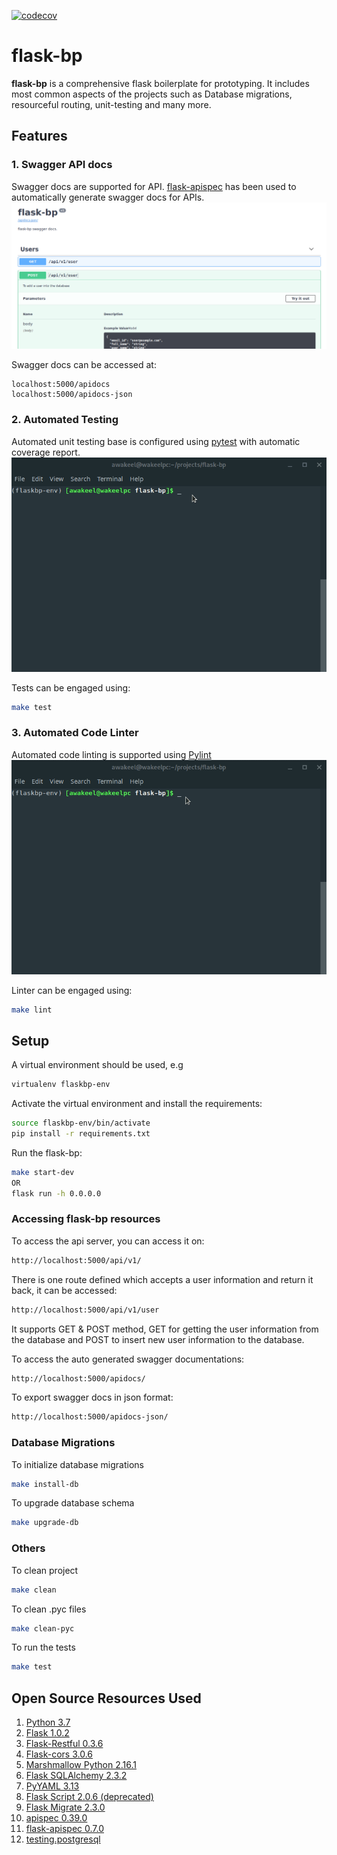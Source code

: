 [![codecov](https://codecov.io/gh/a-wakeel/flask-bp/branch/master/graph/badge.svg)](https://codecov.io/gh/a-wakeel/flask-bp)



# flask-bp
**flask-bp** is a comprehensive flask boilerplate for prototyping. It includes most
common aspects of the projects such as Database migrations, resourceful routing, unit-testing
and many more.

## Features

### 1. Swagger API docs
Swagger docs are supported for API. [flask-apispec](https://github.com/jmcarp/flask-apispec) has been used to 
automatically generate swagger docs for APIs.
![Swagger Docs](/etc/images/apidocs-ss.png)

Swagger docs can be accessed at:
```http request
localhost:5000/apidocs
localhost:5000/apidocs-json
```

### 2. Automated Testing
Automated unit testing base is configured using [pytest](https://docs.pytest.org/en/latest/) with automatic
coverage report.
![Pytest](/etc/images/pytest.gif)

Tests can be engaged using:
```bash
make test
```

### 3. Automated Code Linter
Automated code linting is supported using [Pylint](https://www.pylint.org/)
![Pylint](/etc/images/pylint.gif)

Linter can be engaged using:
```bash
make lint
```

## Setup
A virtual environment should be used, e.g
```bash
virtualenv flaskbp-env
``` 
Activate the virtual environment and install the requirements:
```bash
source flaskbp-env/bin/activate
pip install -r requirements.txt
```
Run the flask-bp:
```bash
make start-dev
OR
flask run -h 0.0.0.0
```

### Accessing flask-bp resources
To access the api server, you can access it on:
```bash
http://localhost:5000/api/v1/
```
There is one route defined which accepts a user information and return it back,
it can be accessed:
```bash
http://localhost:5000/api/v1/user
```
It supports GET & POST method, GET for getting the user information from the database and
POST to insert new user information to the database.

To access the auto generated swagger documentations:
```bash
http://localhost:5000/apidocs/
```

To export swagger docs in json format:
```bash
http://localhost:5000/apidocs-json/
```

### Database Migrations
To initialize  database migrations
```bash
make install-db
```

To upgrade database schema
```bash
make upgrade-db
```

### Others
To clean project
```bash
make clean
```

To clean .pyc files
```bash
make clean-pyc
```

To run the tests
```bash
make test
```

## Open Source Resources Used
1. [Python 3.7](https://www.python.org/downloads/release/python-370/)
2. [Flask 1.0.2](https://github.com/pallets/flask)
3. [Flask-Restful 0.3.6](https://flask-restful.readthedocs.io/en/latest/)
4. [Flask-cors 3.0.6](https://github.com/corydolphin/flask-cors)
5. [Marshmallow Python 2.16.1](https://github.com/marshmallow-code/marshmallow)
6. [Flask SQLAlchemy 2.3.2](https://github.com/mitsuhiko/flask-sqlalchemy)
7. [PyYAML 3.13](https://github.com/yaml/pyyaml)
8. [Flask Script 2.0.6 (deprecated)](https://github.com/smurfix/flask-script)
9. [Flask Migrate 2.3.0](https://github.com/miguelgrinberg/Flask-Migrate)
10. [apispec 0.39.0](https://github.com/marshmallow-code/apispec)
11. [flask-apispec 0.7.0](https://github.com/jmcarp/flask-apispec)
12. [testing.postgresql]()
